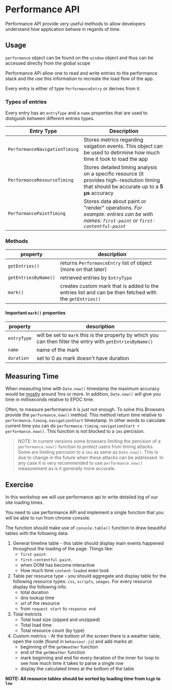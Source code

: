 # Performance API
Performance API provide very useful methods to allow developers understand how application behave in regards of time.

## Usage
`performance` object can be found on the `window` object and thus can be accessed directly from the global scope

Performance APi allow one to read and write entries to the performance stack and the use this information to recreate the load flow of the app.

Every entry is either of type `PerformanceEntry` or derives from it.

### Types of entries

Every entry has an `entryType` and a `name` properties that are used to distiguish between different entries types.

|Entry Type|Description|
|----------|-----------|
|`PerformanceNavigationTiming`|Stores metrics regarding vaigation events. This object can be used to detirmine how much time it took to load the app
|`PerformanceResourceTiming`|Stores detailed timing analysis on a specific resource (it provides high-resolution timing that should be accurate up to a **5 µs** accuracy|
|`PerformancePaintTiming`|Stores data about paint or "render" operations. _For example: entries can be with names: `first-paint` or `first-contentful-paint`_

### Methods

|property|description|
|--------|-----------|
`getEntries()`| returns `PerformanceEntry` list of object (more on that later)
`getEntriesByName()`| retrieved entries by `EntryType` 
`mark()`| creates custom mark that is added to the entries list and can be then fetched with the `getEntries()`

#### Important `mark()` properties

|property|description|
|--------|-----------|
|`entryType`|will be set to `mark` this is the property by which you can then filter the entry with `getEntriesByName()`|
|`name`| name of the mark|
|`duration`| set to 0 as mark doesn't have duration|

## Measuring Time
When measuting time with `Date.now()` timestamp the maximum accuracy would be [mostly](https://johnresig.com/blog/accuracy-of-javascript-time/) around 1ms or more. In addition, `Date.now()` will give you time in milliseconds relative to EPOC time.

Often, to measure performance it is just not enough. To solve this Browsers provide the `performance.now()` method. This method return time relative to `performance.timing.navigationStart` timestamp. In other words to calculate current time you can do `performance.timing.navigationStart + performance.now()`. This function is not blocked to a `1ms` percision.

> NOTE: In current versions some browsers limiting the percision of a `performance.now()` function to protect users from timing attacks. Some are limiting percision to a `1ms` as same as `Date.now()`. This is due to change in the future when these attacks can be addressed. In any case it is very recommended to use `performance.now()` measurement as is it generally more accurate.

## Exercise
In this workshop we will use performance api to write detailed log of our site loading times. 

You need to use performance API and implement a single function that you will be able to run from chrome console.

The function should make use of `console.table()` function to draw beautiful tables with the following data:

1. General timeline table - this table should display main events happened throughout the loading of the page. Things like:
    * `first-paint`
    * `first-contentful-paint`.
    * when DOM has become interactive
    * How much time `content-loaded` even took
2. Table per resource type - you should aggregate and display table for the following resource types: `css`, `scripts`, `images`. For every resource display the following info:
    * total duration
    * dns lookup time
    * url of the resource
    * from `request start` to `response end`
3. Total metricts
    * Total load size (zipped and unzipped)
    * Total load time
    * Total resource count (by type)
4. Custom metrics - At the bottom of the screen there is a weather table, open the code (found in `behaviour.js`) and add marks at:
    * beginning of the `getWeather` function
    * end of the `getWeather` function
    * mark beginning and end for every iteration of the inner for loop to see how much time it takes to parse a single row
    * display the calculated times at the bottom of the table
    
**NOTE: All resource tables should be sorted by loading time from `high` to `low`**
